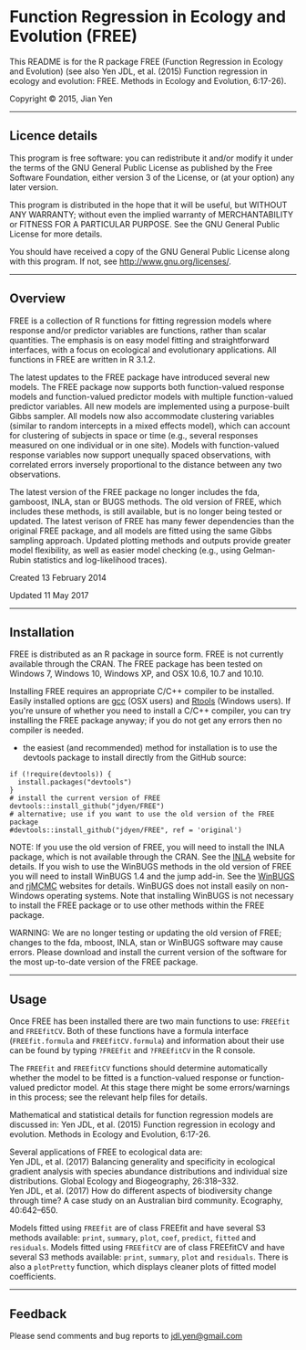 # Function Regression in Ecology and Evolution (FREE)

This README is for the R package FREE (Function Regression in Ecology and Evolution) (see also
Yen JDL, et al. (2015) Function regression in ecology and evolution: FREE. Methods in Ecology and Evolution, 6:17-26).

Copyright &copy; 2015, Jian Yen

*****

## Licence details
This program is free software: you can redistribute it and/or modify
it under the terms of the GNU General Public License as published by
the Free Software Foundation, either version 3 of the License, or
(at your option) any later version.

This program is distributed in the hope that it will be useful,
but WITHOUT ANY WARRANTY; without even the implied warranty of
MERCHANTABILITY or FITNESS FOR A PARTICULAR PURPOSE.  See the
GNU General Public License for more details.

You should have received a copy of the GNU General Public License
along with this program.  If not, see <http://www.gnu.org/licenses/>.

*****

## Overview
FREE is a collection of R functions for fitting regression models where response and/or predictor variables are functions, rather than scalar quantities. The emphasis is on easy model fitting and straightforward interfaces, with a focus on ecological and evolutionary applications. All functions in FREE are written in R 3.1.2.

The latest updates to the FREE package have introduced several new models. The FREE package now supports both function-valued response models and function-valued predictor models with multiple function-valued predictor variables. All new models are implemented using a purpose-built Gibbs sampler. All models now also accommodate clustering variables (similar to random intercepts in a mixed effects model), which can account for clustering of subjects in space or time (e.g., several responses measured on one individual or in one site). Models with function-valued response variables now support unequally spaced observations, with correlated errors inversely proportional to the distance between any two observations.

The latest version of the FREE package no longer includes the fda, gamboost, INLA, stan or BUGS methods. The old version of FREE, which includes these methods, is still available, but is no longer being tested or updated.  The latest verison of FREE has many fewer dependencies than the original FREE package, and all models are fitted using the same Gibbs sampling approach. Updated plotting methods and outputs provide greater model flexibility, as well as easier model checking (e.g., using Gelman-Rubin statistics and log-likelihood traces).


Created 13 February 2014

Updated 11 May 2017

*****

## Installation
FREE is distributed as an R package in source form. FREE is not currently available through the CRAN. The FREE package has been tested on Windows 7, Windows 10, Windows XP, and OSX 10.6, 10.7 and 10.10.

Installing FREE requires an appropriate C/C++ compiler to be installed. Easily installed options are [gcc](https://github.com/kennethreitz/osx-gcc-installer/) (OSX users) and [Rtools](https://github.com/stan-dev/rstan/wiki/Install-Rtools-for-Windows) (Windows users). If you're unsure of whether you need to install a C/C++ compiler, you can try installing the FREE package anyway; if you do not get any errors then no compiler is needed.

- the easiest (and recommended) method for installation is to use the devtools package to install directly from the GitHub source:
```
if (!require(devtools)) {
  install.packages("devtools")
}
# install the current version of FREE
devtools::install_github("jdyen/FREE")
# alternative; use if you want to use the old version of the FREE package
#devtools::install_github("jdyen/FREE", ref = 'original')
```

NOTE: If you use the old version of FREE, you will need to install the INLA package, which is not available through the CRAN. See the [INLA](http://www.r-inla.org) website for details. If you wish to use the WinBUGS methods in the old version of FREE you will need to install WinBUGS 1.4 and the jump add-in. See the [WinBUGS](http://www2.mrc-bsu.cam.ac.uk/bugs/) and [rjMCMC](http://www.winbugs-development.org.uk/rjmcmc.html) websites for details. WinBUGS does not install easily on non-Windows operating systems. Note that installing WinBUGS is not necessary to install the FREE package or to use other methods within the FREE package.

WARNING: We are no longer testing or updating the old version of FREE; changes to the fda, mboost, INLA, stan or WinBUGS software may cause errors. Please download and install the current version of the software for the most up-to-date version of the FREE package.

*****

## Usage
Once FREE has been installed there are two main functions to use: `FREEfit` and `FREEfitCV`. Both of these functions have a formula interface (`FREEfit.formula` and `FREEfitCV.formula`) and information about their use can be found by typing `?FREEfit` and `?FREEfitCV` in the R console.

The `FREEfit` and `FREEfitCV` functions should determine automatically whether the model to be fitted is a function-valued response or function-valued predictor model. At this stage there might be some errors/warnings in this process; see the relevant help files for details.

Mathematical and statistical details for function regression models are discussed in:
Yen JDL, et al. (2015) Function regression in ecology and evolution. Methods in Ecology and Evolution, 6:17-26.

Several applications of FREE to ecological data are:   
Yen JDL, et al. (2017) Balancing generality and specificity in ecological gradient analysis with species abundance distributions and individual size distributions. Global Ecology and Biogeography, 26:318–332.   
Yen JDL, et al. (2017) How do different aspects of biodiversity change through time? A case study on an Australian bird community. Ecography, 40:642–650.

Models fitted using `FREEfit` are of class FREEfit and have several S3 methods available: `print`, `summary`, `plot`, `coef`, `predict`, `fitted` and `residuals`. Models fitted using `FREEfitCV` are of class FREEfitCV and have several S3 methods available: `print`, `summary`, `plot` and `residuals`. There is also a `plotPretty` function, which displays cleaner plots of fitted model coefficients.

*****

## Feedback
Please send comments and bug reports to
<jdl.yen@gmail.com>
